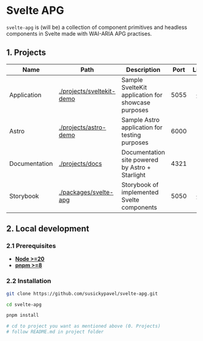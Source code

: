 # Svelte APG

`svelte-apg` is (will be) a collection of component primitives and headless components in Svelte made with WAI-ARIA APG practises.

## 1. Projects

| Name          | Path                                                   | Description                                        | Port |                     Live                      |
| ------------- | ------------------------------------------------------ | -------------------------------------------------- | ---- | :-------------------------------------------: |
| Application   | [./projects/sveltekit-demo](./projects/sveltekit-demo) | Sample SvelteKit application for showcase purposes | 5055 |   [🌐](https://svelte-apg-app.vercel.app/)    |
| Astro         | [./projects/astro-demo](./projects/astro-demo)         | Sample Astro application for testing purposes      | 6000 |                       -                       |
| Documentation | [./projects/docs](./projects/docs)                     | Documentation site powered by Astro + Starlight    | 4321 |                       -                       |
| Storybook     | [./packages/svelte-apg](./packages/svelte-apg)         | Storybook of implemented Svelte components         | 5050 | [🌐](https://svelte-apg-storybook.vercel.app) |

## 2. Local development

### 2.1 Prerequisites

- [**Node >=20**](https://nodejs.org/en)
- [**pnpm >=8**](https://pnpm.io)

### 2.2 Installation

```sh
git clone https://github.com/susickypavel/svelte-apg.git

cd svelte-apg

pnpm install

# cd to project you want as mentioned above (0. Projects)
# follow README.md in project folder
```
